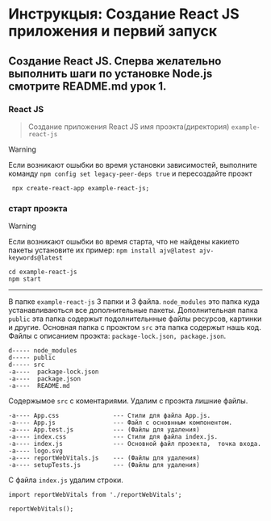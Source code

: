 # Инструкцыя: Создание React JS приложения и первий запуск

## Создание React JS. Сперва желательно выполнить шаги по установке Node.js смотрите README.md урок 1.
### React JS
 > Создание приложения React JS имя проэкта(директория) `example-react-js`
 
 > [!WARNING]
 > Если возникают ошыбки во время установки зависимостей, выполните команду `npm config set legacy-peer-deps true` и пересоздайте проэкт
```
 npx create-react-app example-react-js;
```
### старт проэкта

 > [!WARNING]
 > Если возникают ошыбки во время старта, что не найдены какието пакеты установите их пример: `npm install ajv@latest ajv-keywords@latest`
```
cd example-react-js
npm start
```

---

В папке `example-react-js` 3 папки и 3 файла.  `node_modules` это папка куда устанавливаються все дополнительные пакеты.
Дополнительная папка `public` эта папка содержыт подолнительнные файлы ресурсов, картинки и другие.
Основная папка с проэктом `src` эта папка содержыт нашь код.
Файлы с описанием проэкта: `package-lock.json, package.json`.
```
d----- node_modules
d----- public
d----- src
-a----  package-lock.json
-a----  package.json
-a----  README.md
```
Содержымое `src` с коментариями. Удалим с проэкта лишние файлы.
```
-a---- App.css               --- Стили для файла App.js.
-a---- App.js                --- Файл с основнным компонентом.
-a---- App.test.js           --- (Файлы для удаления)
-a---- index.css             --- Стили для файла index.js.
-a---- index.js              --- Основной файл проэекта,  точка входа.
-a---- logo.svg
-a---- reportWebVitals.js    --- (Файлы для удаления)
-a---- setupTests.js         --- (Файлы для удаления)
```

С файла `index.js` удалим строки.
```
import reportWebVitals from './reportWebVitals';
```
```
reportWebVitals();
```

